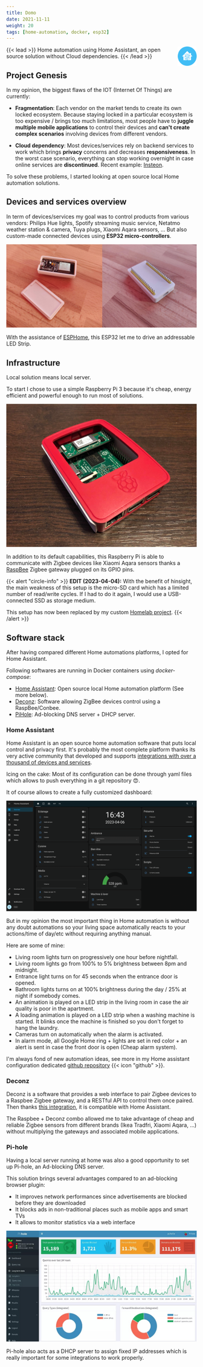 ```yaml
---
title: Domo
date: 2021-11-11
weight: 20
tags: [home-automation, docker, esp32]
---
```


<img style="float: right;width:10%" src="domo_icon.png">

{{< lead >}}
Home automation using Home Assistant, an open source solution without Cloud dependencies.
{{< /lead >}}


## Project Genesis

In my opinion, the biggest flaws of the IOT (Internet Of Things) are currently:

- **Fragmentation**: Each vendor on the market tends to create its own locked ecosystem.
Because staying locked in a particular ecosystem is too expensive / brings too much limitations, most people have to **juggle multiple mobile applications** to control their devices and **can't create complex scenarios** involving devices from different vendors.

- **Cloud dependency**: Most devices/services rely on backend services to work which brings **privacy** concerns and decreases **responsiveness**. In the worst case scenario, everything can stop working overnight in case online services are **discontinued**. Recent example: [Insteon](https://www.wired.com/story/insteon-shutdown/).

To solve these problems, I started looking at open source local Home automation solutions.


## Devices and services overview

In term of devices/services my goal was to control products from various vendors: Philips Hue lights, Spotify streaming music service, Netatmo weather station & camera, Tuya plugs, Xiaomi Aqara sensors, ... But also custom-made connected devices using **ESP32 micro-controllers**.

![ESP32 LED Strip](esp32.jpg "ESP32 in 3D Printed enclosure")

With the assistance of [ESPHome](https://esphome.io/), this ESP32 let me to drive an addressable LED Strip.


## Infrastructure

Local solution means local server.

To start I chose to use a simple Raspberry Pi 3 because it's cheap, energy efficient and powerful enough to run most of solutions.

![Raspberry Pi 3](raspberry_pi_3.jpg "A Raspberry Pi 3 equipped with a RaspBee")

In addition to its default capabilities, this Raspberry Pi is able to communicate with Zigbee devices like Xiaomi Aqara sensors thanks a [RaspBee](https://phoscon.de/en/raspbee) Zigbee gateway plugged on its GPIO pins.

{{< alert "circle-info" >}}
**EDIT (2023-04-04):** With the benefit of hinsight, the main weakness of this setup is the micro-SD card which has a limited number of read/write cycles. If I had to do it again, I would use a USB-connected SSD as storage medium.

This setup has now been replaced by my custom [Homelab project](/projects/homelab).
{{< /alert >}}


## Software stack

After having compared different Home automations platforms, I opted for Home Assistant.

Following softwares are running in Docker containers using *docker-compose*:
* [Home Assistant](https://www.home-assistant.io): Open source local Home automation platform (See more below).
* [Deconz](https://github.com/deconz-community/deconz-docker): Software allowing ZigBee devices control using a RaspBee/Conbee.
* [PiHole](https://pi-hole.net): Ad-blocking DNS server + DHCP server.


### Home Assistant

Home Assistant is an open source home automation software that puts local control and privacy first.
It's probably the most complete platform thanks its very active community that developed and supports [integrations with over a thousand of devices and services](https://www.home-assistant.io/integrations/#all).

Icing on the cake: Most of its configuration can be done through yaml files which allows to push everything in a git repository 😍.


It of course allows to create a fully customized dashboard:

![My Home Assistant Dashboard](dashboard.png "My Home Assistant Dashboard")


But in my opinion the most important thing in Home automation is without any doubt automations so your living space automatically reacts to your actions/time of day/etc without requiring anything manual.

Here are some of mine:
* Living room lights turn on progressively one hour before nightfall.
* Living room lights go from 100% to 5% brightness between 8pm and midnight.
* Entrance light turns on for 45 seconds when the entrance door is opened.
* Bathroom lights turns on at 100% brightness during the day / 25% at night if somebody comes.
* An animation is played on a LED strip in the living room in case the air quality is poor in the apartment.
* A loading animation is played on a LED strip when a washing machine is started. It blinks once the machine is finished so you don't forget to hang the laundry.
* Cameras turn on automatically when the alarm is activated.
* In alarm mode, all Google Home ring + lights are set in red color + an alert is sent in case the front door is open (Cheap alarm system).

I'm always fond of new automation ideas, see more in my Home assistant configuration dedicated [github repository](https://github.com/fbertet/Home-Assistant) {{< icon "github" >}}.


### Deconz

Deconz is a software that provides a web interface to pair Zigbee devices to a Raspbee Zigbee gateway, and a RESTful API to control them once paired. Then thanks [this integration](https://www.home-assistant.io/integrations/deconz/), it is compatible with Home Assistant.

The Raspbee + Deconz combo allowed me to take advantage of cheap and reliable Zigbee sensors from different brands (Ikea Tradfri, Xiaomi Aqara, ...) without multiplying the gateways and associated mobile applications.


### Pi-hole

Having a local server running at home was also a good opportunity to set up Pi-hole, an Ad-blocking DNS server.

This solution brings several advantages compared to an ad-blocking browser plugin:
* It improves network performances since advertisements are blocked before they are downloaded
* It blocks ads in non-traditional places such as mobile apps and smart TVs
* It allows to monitor statistics via a web interface

![Pi-hole web interface](pihole.jpg "Pi-hole web interface")

Pi-hole also acts as a DHCP server to assign fixed IP addresses which is really important for some integrations to work properly.
